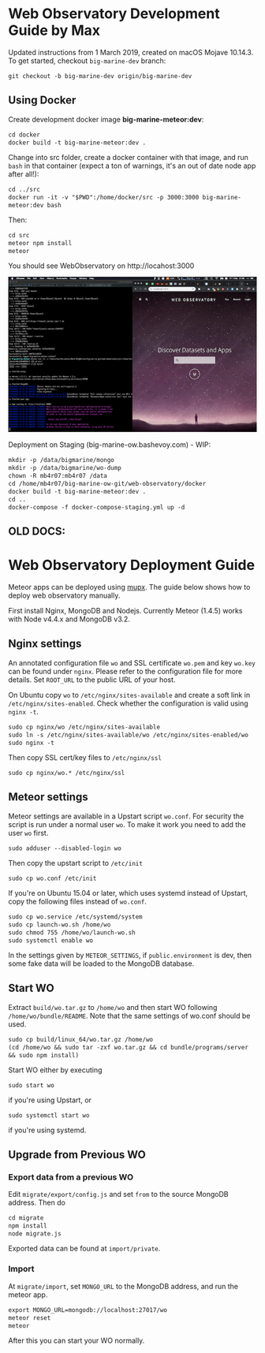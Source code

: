 # Web Observatory Development Guide by Max

Updated instructions from 1 March 2019, created on macOS Mojave 10.14.3. To get started, checkout `big-marine-dev` branch:
                                                                                         
    git checkout -b big-marine-dev origin/big-marine-dev

## Using Docker


Create development docker image **big-marine-meteor:dev**:

    cd docker
    docker build -t big-marine-meteor:dev .     

Change into src folder, create a docker container with that image, and run `bash` in that container (expect a ton of warnings, it's an out of date node app after all!):

    cd ../src
    docker run -it -v "$PWD":/home/docker/src -p 3000:3000 big-marine-meteor:dev bash
    
Then:

    cd src
    meteor npm install
    meteor
    
You should see WebObservatory on http://locahost:3000

![wo-dev](docs/wo-dev-screenshot.png)

Deployment on Staging (big-marine-ow.bashevoy.com) - WIP:

    mkdir -p /data/bigmarine/mongo
    mkdir -p /data/bigmarine/wo-dump
    chown -R mb4r07:mb4r07 /data
    cd /home/mb4r07/big-marine-ow-git/web-observatory/docker
    docker build -t big-marine-meteor:dev .
    cd ..
    docker-compose -f docker-compose-staging.yml up -d

## OLD DOCS:

# Web Observatory Deployment Guide

Meteor apps can be deployed using [mupx](https://github.com/arunoda/meteor-up/tree/mupx). The guide below shows how to deploy web observatory manually.

First install Nginx, MongoDB and Nodejs. Currently Meteor (1.4.5) works with Node v4.4.x and MongoDB v3.2.

## Nginx settings

An annotated configuration file `wo` and SSL certificate `wo.pem` and key `wo.key` can be found under `nginx`. Please refer to the configuration file for more details. Set `ROOT_URL` to the public URL of your host.

On Ubuntu copy `wo` to `/etc/nginx/sites-available` and create a soft link in `/etc/nginx/sites-enabled`. Check whether the configuration is valid using `nginx -t`.

    sudo cp nginx/wo /etc/nginx/sites-available
    sudo ln -s /etc/nginx/sites-available/wo /etc/nginx/sites-enabled/wo
    sudo nginx -t

Then copy SSL cert/key files to `/etc/nginx/ssl`

    sudo cp nginx/wo.* /etc/nginx/ssl

## Meteor settings

Meteor settings are available in a Upstart script `wo.conf`. For security the script is run under a normal user `wo`. To make it work you need to add the user `wo` first.

    sudo adduser --disabled-login wo

Then copy the upstart script to `/etc/init`

    sudo cp wo.conf /etc/init

If you're on Ubuntu 15.04 or later, which uses systemd instead of Upstart, copy the following files instead of `wo.conf`.

    sudo cp wo.service /etc/systemd/system
    sudo cp launch-wo.sh /home/wo
    sudo chmod 755 /home/wo/launch-wo.sh
    sudo systemctl enable wo

In the settings given by `METEOR_SETTINGS`, if `public.environment` is dev, then some fake data will be loaded to the MongoDB database.

## Start WO

Extract `build/wo.tar.gz` to `/home/wo` and then start WO following `/home/wo/bundle/README`. Note that the same settings of wo.conf should be used.

    sudo cp build/linux_64/wo.tar.gz /home/wo
    (cd /home/wo && sudo tar -zxf wo.tar.gz && cd bundle/programs/server && sudo npm install)
    
Start WO either by executing 
    
    sudo start wo

if you're using Upstart, or

    sudo systemctl start wo

if you're using systemd.

## Upgrade from Previous WO

### Export data from a previous WO

Edit `migrate/export/config.js` and set `from` to the source MongoDB address. Then do

    cd migrate
    npm install
    node migrate.js

Exported data can be found at `import/private`.

### Import

At `migrate/import`, set `MONGO_URL` to the MongoDB address, and run the meteor app.

    export MONGO_URL=mongodb://localhost:27017/wo
    meteor reset
    meteor

After this you can start your WO normally.
